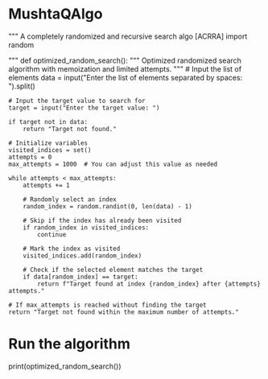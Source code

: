 # MushtaQAlgo
"""
A completely randomized and recursive search algo [ACRRA]
import random

"""
def optimized_random_search():
    """
    Optimized randomized search algorithm with memoization and limited attempts.
    """
    # Input the list of elements
    data = input("Enter the list of elements separated by spaces: ").split()
    
    # Input the target value to search for
    target = input("Enter the target value: ")

    if target not in data:
        return "Target not found."

    # Initialize variables
    visited_indices = set()
    attempts = 0
    max_attempts = 1000  # You can adjust this value as needed

    while attempts < max_attempts:
        attempts += 1
        
        # Randomly select an index
        random_index = random.randint(0, len(data) - 1)
        
        # Skip if the index has already been visited
        if random_index in visited_indices:
            continue

        # Mark the index as visited
        visited_indices.add(random_index)

        # Check if the selected element matches the target
        if data[random_index] == target:
            return f"Target found at index {random_index} after {attempts} attempts."

    # If max_attempts is reached without finding the target
    return "Target not found within the maximum number of attempts."

# Run the algorithm
print(optimized_random_search())
